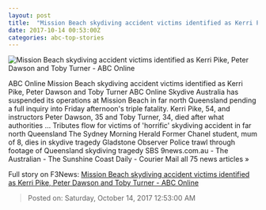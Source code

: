 ```yaml
---
layout: post
title:  "Mission Beach skydiving accident victims identified as Kerri Pike, Peter Dawson and Toby Turner - ABC Online"
date: 2017-10-14 00:53:00Z
categories: abc-top-stories
---
```


![Mission Beach skydiving accident victims identified as Kerri Pike, Peter Dawson and Toby Turner - ABC Online](http://www.abc.net.au/news/image/9048842-1x1-700x700.jpg)

ABC Online Mission Beach skydiving accident victims identified as Kerri Pike, Peter Dawson and Toby Turner ABC Online Skydive Australia has suspended its operations at Mission Beach in far north Queensland pending a full inquiry into Friday afternoon's triple fatality. Kerri Pike, 54, and instructors Peter Dawson, 35 and Toby Turner, 34, died after what authorities ... Tributes flow for victims of 'horrific' skydiving accident in far north Queensland The Sydney Morning Herald Former Chanel student, mum of 8, dies in skydive tragedy Gladstone Observer Police trawl through footage of Queensland skydiving tragedy SBS 9news.com.au - The Australian - The Sunshine Coast Daily - Courier Mail all 75 news articles »


Full story on F3News: [Mission Beach skydiving accident victims identified as Kerri Pike, Peter Dawson and Toby Turner - ABC Online](http://www.f3nws.com/n/WdjNNB)

> Posted on: Saturday, October 14, 2017 12:53:00 AM
